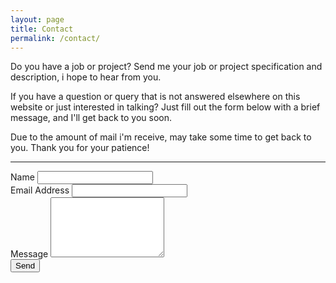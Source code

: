 ```yaml
---
layout: page
title: Contact
permalink: /contact/
---
```


Do you have a job or project? Send me your job or project specification and description, i hope to hear from you. 

If you have a question or query that is not answered elsewhere on this website or just interested in talking? Just fill out the form below with a brief message, and I'll get back to you soon.

Due to the amount of mail i'm receive, may take some time to get back to you. Thank you for your patience!

---
 
<meta name="referrer" content="origin">
 <form method="POST" action="http://formspree.io/creatorb45@gmail.com">
	<div class="row">
	<input type="hidden" name="_subject" value="CONTACT - CREATORBE LINKS" />
		<div class="form-group col-lg-4">
			<label>Name</label>
			<input id="name" type="text" name="name" class="form-control">
		</div>
		<div class="form-group col-lg-4">
			<label>Email Address</label>
			<input id="email" type="email" name="_replyto" class="form-control">
			<input type="hidden" name="_subject" value="CREATORBE LINKS" />
		</div>
		<div class="clearfix"></div>
		<div class="form-group col-lg-12">
			<label>Message</label>
			<textarea id="message" name="message" class="form-control" rows="6"></textarea>
			<input type="text" name="_gotcha" style="display:none" />
		</div>
		<div class="form-group col-lg-12">
 			<button type="submit">Send</button>
		</div>
	</div>
</form>